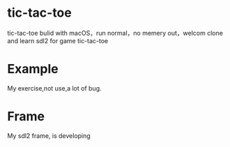 # tic-tac-toe

tic-tac-toe  bulid with macOS，run normal，no memery out，welcom clone and learn sdl2 for game tic-tac-toe

# Example

My exercise,not use,a lot of bug.

# Frame

My sdl2 frame, is developing
